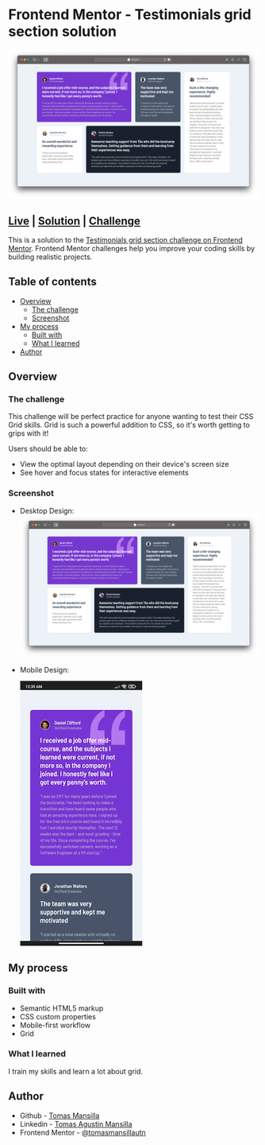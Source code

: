 # Frontend Mentor - Testimonials grid section solution

![Desktop design](/design/desktop-design.png)

## [Live](https://tomasmansilla.github.io/testimonials-grid-section-main/) | [Solution](https://www.frontendmentor.io/solutions/testimonials-grid-section-OUCxv12-CC) | [Challenge](https://www.frontendmentor.io/challenges/testimonials-grid-section-Nnw6J7Un7)

This is a solution to the [Testimonials grid section challenge on Frontend Mentor](https://www.frontendmentor.io/challenges/testimonials-grid-section-Nnw6J7Un7). Frontend Mentor challenges help you improve your coding skills by building realistic projects.

## Table of contents

- [Overview](#overview)
  - [The challenge](#the-challenge)
  - [Screenshot](#screenshot)
- [My process](#my-process)
  - [Built with](#built-with)
  - [What I learned](#what-i-learned)
- [Author](#author)

## Overview

### The challenge

This challenge will be perfect practice for anyone wanting to test their CSS Grid skills. Grid is such a powerful addition to CSS, so it's worth getting to grips with it!

Users should be able to:

- View the optimal layout depending on their device's screen size
- See hover and focus states for interactive elements

### Screenshot

- Desktop Design:
  ![desktop-design](/design/desktop-design.png "desktop design")
- Mobile Design:

  ![mobile-design](/design/mobile-design.png "mobile design")

## My process

### Built with

- Semantic HTML5 markup
- CSS custom properties
- Mobile-first workflow
- Grid

### What I learned

I train my skills and learn a lot about grid.

## Author

- Github - [Tomas Mansilla](https://github.com/tomasmansilla)
- Linkedin - [Tomas Agustin Mansilla](https://www.linkedin.com/in/tomasamansilla/)
- Frontend Mentor - [@tomasmansillautn](https://www.frontendmentor.io/profile/tomasmansillautn)
